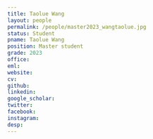 ```yaml
---
title: Taolue Wang
layout: people
permalink: /people/master2023_wangtaolue.jpg
status: Student
pname: Taolue Wang
position: Master student
grade: 2023
office: 
eml: 
website: 
cv: 
github: 
linkedin:
google_scholar: 
twitter: 
facebook: 
instagram:
desp: 
---
```

